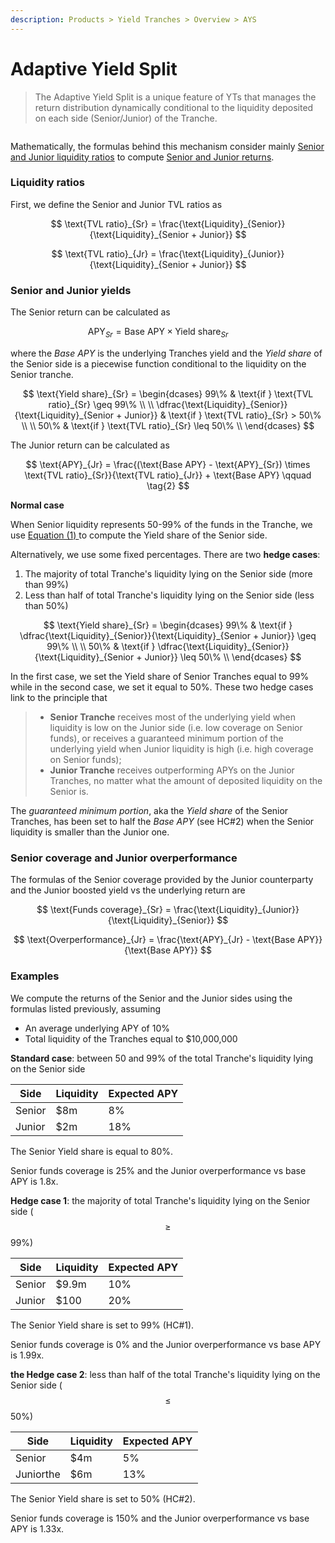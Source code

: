 ```yaml
---
description: Products > Yield Tranches > Overview > AYS
---
```


# Adaptive Yield Split

> The Adaptive Yield Split is a unique feature of YTs that manages the return distribution dynamically conditional to the liquidity deposited on each side (Senior/Junior) of the Tranche.

<figure><img src="../../.gitbook/assets/1001b_01.GIF" alt=""><figcaption></figcaption></figure>

Mathematically, the formulas behind this mechanism consider mainly [Senior and Junior liquidity ratios](adaptive-yield-split.md#liquidity-ratios) to compute [Senior and Junior returns](adaptive-yield-split.md#senior-and-junior-yields).

### Liquidity ratios

First, we define the Senior and Junior TVL ratios as

$$
\text{TVL ratio}_{Sr} = \frac{\text{Liquidity}_{Senior}}{\text{Liquidity}_{Senior + Junior}}
$$

$$
\text{TVL ratio}_{Jr} = \frac{\text{Liquidity}_{Junior}}{\text{Liquidity}_{Senior + Junior}}
$$

### Senior and Junior yields

The Senior return can be calculated as

$$
\text{APY}_{Sr} = \text{Base APY} \times \text{Yield share}_{Sr} \qquad \tag{1}
$$

where the _Base APY_ is the underlying Tranches yield and the _Yield share_ of the Senior side is a piecewise function conditional to the liquidity on the Senior tranche.&#x20;

$$
\text{Yield share}_{Sr} = 
    \begin{dcases}
        99\% & \text{if } \text{TVL ratio}_{Sr} \geq 99\%  \\
        \\
         \dfrac{\text{Liquidity}_{Senior}}{\text{Liquidity}_{Senior + Junior}} & \text{if } \text{TVL ratio}_{Sr} > 50\%  \\
        \\
        50\% & \text{if } \text{TVL ratio}_{Sr} \leq 50\%  \\
    \end{dcases}
$$

The Junior return can be calculated as

$$
\text{APY}_{Jr} = \frac{(\text{Base APY} - \text{APY}_{Sr}) \times \text{TVL ratio}_{Sr}}{\text{TVL ratio}_{Jr}} + \text{Base APY} \qquad \tag{2}
$$

**Normal case**

When Senior liquidity represents 50-99% of the funds in the Tranche, we use [Equation (1) ](adaptive-yield-split.md#senior-and-junior-yields)to compute the Yield share of the Senior side.

Alternatively, we use some fixed percentages. There are two **hedge cases**:

1. The majority of total Tranche's liquidity lying on the Senior side (more than 99%)
2. Less than half of total Tranche's liquidity lying on the Senior side (less than 50%)

$$
\text{Yield share}_{Sr} = 
    \begin{dcases}
        99\% & \text{if } \dfrac{\text{Liquidity}_{Senior}}{\text{Liquidity}_{Senior + Junior}} \geq 99\%  \\
        \\
        50\% & \text{if } \dfrac{\text{Liquidity}_{Senior}}{\text{Liquidity}_{Senior + Junior}} \leq 50\%  \\
    \end{dcases}
$$

In the first case, we set the Yield share of Senior Tranches equal to 99% while in the second case, we set it equal to 50%. These two hedge cases link to the principle that

> * **Senior Tranche** receives most of the underlying yield when liquidity is low on the Junior side (i.e. low coverage on Senior funds), or receives a guaranteed minimum portion of the underlying yield when Junior liquidity is high (i.e. high coverage on Senior funds);
> * **Junior Tranche** receives outperforming APYs on the Junior Tranches, no matter what the amount of deposited liquidity on the Senior is.

The _guaranteed minimum portion_, aka the _Yield share_ of the Senior Tranches, has been set to half the _Base APY_ (see HC#2) when the Senior liquidity is smaller than the Junior one.

### Senior coverage and Junior overperformance

The formulas of the Senior coverage provided by the Junior counterparty and the Junior boosted yield vs the underlying return are

$$
\text{Funds coverage}_{Sr} = \frac{\text{Liquidity}_{Junior}}{\text{Liquidity}_{Senior}}
$$

$$
\text{Overperformance}_{Jr} = \frac{\text{APY}_{Jr} - \text{Base APY}}{\text{Base APY}}
$$

### Examples

We compute the returns of the Senior and the Junior sides using the formulas listed previously, assuming

* An average underlying APY of 10%
* Total liquidity of the Tranches equal to $10,000,000

**Standard case**: between 50 and 99% of the total Tranche's liquidity lying on the Senior side

| Side   | Liquidity | Expected APY |
| ------ | --------- | ------------ |
| Senior | $8m       |  8%          |
| Junior | $2m       | 18%          |

The Senior Yield share is equal to 80%.&#x20;

Senior funds coverage is 25% and the Junior overperformance vs base APY is 1.8x.

**Hedge case 1**: the majority of total Tranche's liquidity lying on the Senior side ($$\geq$$99%)

| Side   | Liquidity | Expected APY |
| ------ | --------- | ------------ |
| Senior | $9.9m     | 10%          |
| Junior | $100      | 20%          |

The Senior Yield share is set to 99% (HC#1).&#x20;

Senior funds coverage is 0% and the Junior overperformance vs base APY is 1.99x.

**the Hedge case 2**: less than half of the total Tranche's liquidity lying on the Senior side ($$\leq$$50%)

| Side       | Liquidity | Expected APY |
| ---------- | --------- | ------------ |
| Senior     | $4m       |  5%          |
| Juniorthe  | $6m       | 13%          |

The Senior Yield share is set to 50% (HC#2).&#x20;

Senior funds coverage is 150% and the Junior overperformance vs base APY is 1.33x.
